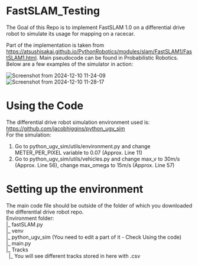 # FastSLAM_Testing
The Goal of this Repo is to implement FastSLAM 1.0 on a differential drive robot to simulate its usage for mapping on a racecar.

Part of the implementation is taken from https://atsushisakai.github.io/PythonRobotics/modules/slam/FastSLAM1/FastSLAM1.html.
Main pseudocode can be found in Probabilistic Robotics. Below are a few examples of the simulator in action:

![Screenshot from 2024-12-10 11-24-09](https://github.com/user-attachments/assets/6077afee-4d27-4af9-8013-1abb758d9c12)
![Screenshot from 2024-12-10 11-28-17](https://github.com/user-attachments/assets/484d1241-41bb-4379-b037-595ea18fe597)

# Using the Code
The differential drive robot simulation environment used is: https://github.com/jacobhiggins/python_ugv_sim <br />
For the simulation: <br />
1) Go to python_ugv_sim/utils/environment.py and change METER_PER_PIXEL variable to 0.07 (Approx. Line 11) <br />
2) Go to python_ugv_sim/utils/vehicles.py and change max_v to 30m/s (Approx. Line 56), change max_omega to 15m/s (Approx. Line 57) <br />

# Setting up the environment
The main code file should be outside of the folder of which you downloaded the differential drive robot repo. <br />
Environment folder: <br />
|_ fastSLAM.py <br />
|_ venv <br />
|_ python_ugv_sim (You need to edit a part of it - Check Using the code) <br />
|_ main.py <br />
|_ Tracks <br />
&ensp;|_ You will see different tracks stored in here with .csv <br />
